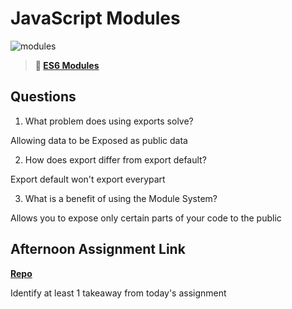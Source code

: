 # JavaScript Modules

![modules](https://bcw.blob.core.windows.net/public/img/1015719031845190)

> **📖 [ES6 Modules](https://codeworksacademy.com/fs-student-guide/resources/wk3/01-Modules)**

## Questions

1. What problem does using exports solve?

Allowing data to be Exposed as public data

2. How does export differ from export default?

Export default won't export everypart

3. What is a benefit of using the Module System?

Allows you to expose only certain parts of your code to the public

## Afternoon Assignment Link

**[Repo](https://github.com/zaneljensen/<ASSIGNMENT_REPO>)**

Identify at least 1 takeaway from today's assignment

